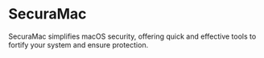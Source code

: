 # SecuraMac
SecuraMac simplifies macOS security, offering quick and effective tools to fortify your system and ensure protection.
